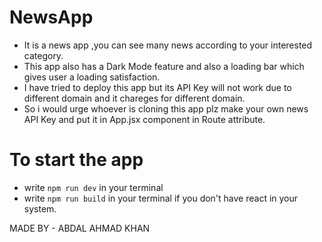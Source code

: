 # NewsApp
- It is a news app ,you can see many news according to your interested category.
- This app also has a Dark Mode feature and also a loading bar which gives user a loading satisfaction.
- I have tried to deploy this app but its API Key will not work due to different domain and it chareges for different domain.
- So i would urge whoever is cloning this app plz make your own news API Key and put it in App.jsx component in Route attribute. 

# To start the app
- write `npm run dev` in your terminal
- write `npm run build` in your terminal if you don't have react in your system.

MADE BY - ABDAL AHMAD KHAN 
